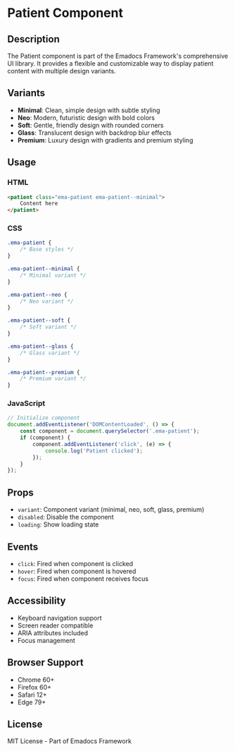 # Patient Component

## Description
The Patient component is part of the Emadocs Framework's comprehensive UI library. It provides a flexible and customizable way to display patient content with multiple design variants.

## Variants
- **Minimal**: Clean, simple design with subtle styling
- **Neo**: Modern, futuristic design with bold colors
- **Soft**: Gentle, friendly design with rounded corners
- **Glass**: Translucent design with backdrop blur effects
- **Premium**: Luxury design with gradients and premium styling

## Usage

### HTML
```html
<patient class="ema-patient ema-patient--minimal">
    Content here
</patient>
```

### CSS
```css
.ema-patient {
    /* Base styles */
}

.ema-patient--minimal {
    /* Minimal variant */
}

.ema-patient--neo {
    /* Neo variant */
}

.ema-patient--soft {
    /* Soft variant */
}

.ema-patient--glass {
    /* Glass variant */
}

.ema-patient--premium {
    /* Premium variant */
}
```

### JavaScript
```javascript
// Initialize component
document.addEventListener('DOMContentLoaded', () => {
    const component = document.querySelector('.ema-patient');
    if (component) {
        component.addEventListener('click', (e) => {
            console.log('Patient clicked');
        });
    }
});
```

## Props
- `variant`: Component variant (minimal, neo, soft, glass, premium)
- `disabled`: Disable the component
- `loading`: Show loading state

## Events
- `click`: Fired when component is clicked
- `hover`: Fired when component is hovered
- `focus`: Fired when component receives focus

## Accessibility
- Keyboard navigation support
- Screen reader compatible
- ARIA attributes included
- Focus management

## Browser Support
- Chrome 60+
- Firefox 60+
- Safari 12+
- Edge 79+

## License
MIT License - Part of Emadocs Framework
